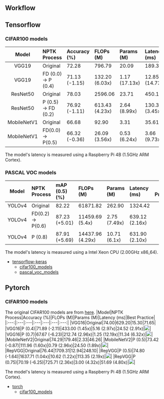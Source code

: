 ## Workflow

## Tensorflow
### CIFAR100 models
|Model|NPTK Process|Accuracy (%)|FLOPs (M)|Params (M)|Latency (ms)|Best Practice|
|:---:|:---|:---|:---|:---|:---|:---:|
|VGG19|Original|72.28|796.79|20.09|189.31|
|VGG19|FD (0.0) &rarr; P (0.4)|71.13 (-1.15)|132.20 (6.03x)|1.17 (17.13x)|12.85 (14.73x)|[![](https://colab.research.google.com/assets/colab-badge.svg)](https://colab.research.google.com/github/Nota-NetsPresso/NetsPresso-CompressionToolkit-ModelZoo/blob/main/best_practices/tensorflow/cifar100_models/VGG19.ipynb)|
|ResNet50|Original|78.03|2596.06|23.71|450.14|
|ResNet50|P (0.5) &rarr; FD (0.2)|76.92 (-1.11)|613.43 (4.23x)|2.64 (8.99x)|130.39 (3.45x)|[![](https://colab.research.google.com/assets/colab-badge.svg)](https://colab.research.google.com/github/Nota-NetsPresso/NetsPresso-CompressionToolkit-ModelZoo/blob/main/best_practices/tensorflow/cifar100_models/ResNet50.ipynb)|
|MobileNetV1|Original|66.68|92.90|3.31|35.61|
|MobileNetV1|FD(0.0) &rarr; P(0.5)| 66.32 (-0.36)|26.09 (3.56x)| 0.53 (6.24x)|3.66 (9.73x)|[![](https://colab.research.google.com/assets/colab-badge.svg)](https://colab.research.google.com/github/Nota-NetsPresso/NetsPresso-CompressionToolkit-ModelZoo/blob/main/best_practices/tensorflow/cifar100_models/MobileNetV1.ipynb)|

The model's latency is measured using a Raspberry Pi 4B (1.5GHz ARM Cortex).

### PASCAL VOC models
|Model|NPTK Process|mAP (0.5) (%)|FLOPs (M)|Params (M)|Latency (ms)|Best Practice|
|:---:|:---|:---|:---|:---|:---|:---:|
|YOLOv4|Original|82.22|61871.82|262.90|1324.42|
|YOLOv4|FD(0.2) &rarr; P(0.6)|87.23 (+5.01)|11459.69 (5.4x)|2.75 (7.49x)|639.12 (2.16x)|[![](https://colab.research.google.com/assets/colab-badge.svg)](https://colab.research.google.com/github/Nota-NetsPresso/NetsPresso-CompressionToolkit-ModelZoo/blob/main/best_practices/tensorflow/pascal_voc_models/YOLOv4.ipynb)|
|YOLOv4|P (0.8)|87.91 (+5.69)|14437.96 (4.29x)|10.71 (6.1x)|631.90 (2.10x)|[![](https://colab.research.google.com/assets/colab-badge.svg)](https://colab.research.google.com/github/Nota-NetsPresso/NetsPresso-CompressionToolkit-ModelZoo/blob/main/best_practices/tensorflow/pascal_voc_models/YOLOv4.ipynb)|

The model's latency is measured using a Intel Xeon CPU (2.00GHz x86_64).


- [tensorflow-keras](https://github.com/Nota-NetsPresso/NetsPresso-CompressionToolkit-ModelZoo/tree/main/best_practices/tensorflow/)
  - [cifar100_models](https://github.com/Nota-NetsPresso/NetsPresso-CompressionToolkit-ModelZoo/tree/main/best_practices/tensorflow/cifar100_models)
  - [pascal_voc_models](https://github.com/Nota-NetsPresso/NetsPresso-CompressionToolkit-ModelZoo/tree/main/best_practices/tensorflow/pascal_voc_models)


## Pytorch
### CIFAR100 models
The original CIFAR100 models are from [here](https://github.com/chenyaofo/pytorch-cifar-models). 
|Model|NPTK Process|Accuracy (%)|FLOPs (M)|Params (M)|Latency (ms)|Best Practice|
|:---:|:---|:---|:---|:---|:---|:---:|
|VGG16|Original|74.00|629.20|15.30|71.65|
|VGG16|P (0.4)|71.89 (-2.11)|433.00 (1.45x)|5.16 (2.97x)|24.52 (2.91x)|[![](https://colab.research.google.com/assets/colab-badge.svg)](https://colab.research.google.com/github/Nota-NetsPresso/NetsPresso-CompressionToolkit-ModelZoo/blob/main/best_practices/torch/cifar100_models/VGG16.ipynb)|
|VGG16|P (0.7)|67.67 (-6.23)|212.74 (2.96x)|1.25 (12.19x)|11.34 (6.32x)|[![](https://colab.research.google.com/assets/colab-badge.svg)](https://colab.research.google.com/github/Nota-NetsPresso/NetsPresso-CompressionToolkit-ModelZoo/blob/main/best_practices/torch/cifar100_models/VGG16.ipynb)|
|MobileNetV2|Original|74.29|179.46|2.33|46.26|
|MobileNetV2|P (0.5)|73.42 (-0.87)|111.96 (1.60x)|0.79 (2.96x)|24.50 (1.89x)|[![](https://colab.research.google.com/assets/colab-badge.svg)](https://colab.research.google.com/github/Nota-NetsPresso/NetsPresso-CompressionToolkit-ModelZoo/blob/main/best_practices/torch/cifar100_models/MobileNetV2.ipynb)|
|RepVGG|Original|76.44|1709.31|12.94|248.10|
|RepVGG|P (0.5)|74.80 (-1.64)|1637.71 (1.04x)|10.62 (1.22x)|113.35 (2.19x)|[![](https://colab.research.google.com/assets/colab-badge.svg)](https://colab.research.google.com/github/Nota-NetsPresso/NetsPresso-CompressionToolkit-ModelZoo/blob/main/best_practices/torch/cifar100_models/RepVGG.ipynb)|
|RepVGG|P (0.75)|70.19 (-6.25)|725.71 (2.36x)|3.00 (4.32x)|51.69 (4.80x)|[![](https://colab.research.google.com/assets/colab-badge.svg)](https://colab.research.google.com/github/Nota-NetsPresso/NetsPresso-CompressionToolkit-ModelZoo/blob/main/best_practices/torch/cifar100_models/RepVGG.ipynb)|

The model's latency is measured using a Raspberry Pi 4B (1.5GHz ARM Cortex).  


- [torch](https://github.com/Nota-NetsPresso/NetsPresso-CompressionToolkit-ModelZoo/tree/main/best_practices/torch/)
  - [cifar100_models](https://github.com/Nota-NetsPresso/NetsPresso-CompressionToolkit-ModelZoo/tree/main/best_practices/torch/cifar100_models)
